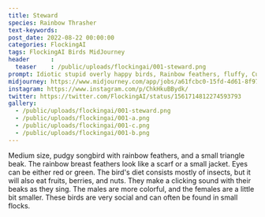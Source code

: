 ```yaml
---
title: Steward
species: Rainbow Thrasher
text-keywords: 
post_date: 2022-08-22 00:00:00
categories: FlockingAI
tags: FlockingAI Birds MidJourney
header      :
  teaser    : /public/uploads/flockingai/001-steward.png
prompt: Idiotic stupid overly happy birds, Rainbow feathers, fluffy, Cute, Whole body
midjourney: https://www.midjourney.com/app/jobs/a61fcbc0-15fd-4d61-8f97-0c2bf7aa879e
instagram: https://www.instagram.com/p/ChkHkuBBydk/
twitter: https://twitter.com/FlockingAI/status/1561714812274593793
gallery: 
  - /public/uploads/flockingai/001-steward.png
  - /public/uploads/flockingai/001-a.png
  - /public/uploads/flockingai/001-c.png
  - /public/uploads/flockingai/001-b.png
---
```


Medium size, pudgy songbird with rainbow feathers, and a small triangle beak. The rainbow breast feathers look like a scarf or a small jacket. Eyes can be either red or green. The bird's diet consists mostly of insects, but it will also eat fruits, berries, and nuts. They make a clicking sound with their beaks as they sing. The males are more colorful, and the females are a little bit smaller. These birds are very social and can often be found in small flocks.
